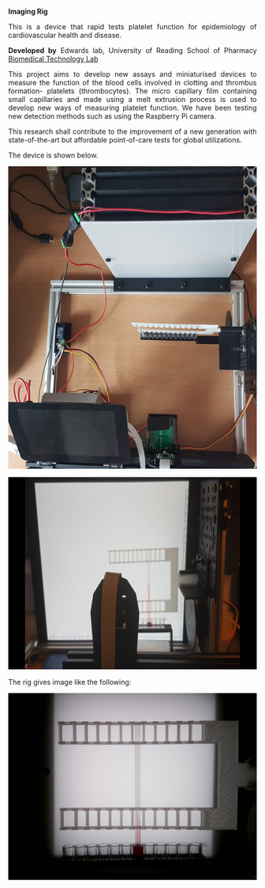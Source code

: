 <p style="text-align: justify;"><strong>Imaging Rig</strong></p>
<p style="text-align: justify;">This is a device that rapid tests platelet function for epidemiology of cardiovascular health and disease.</p>
<p style="text-align: justify;"><strong>Developed by</strong> Edwards lab, University of Reading School of Pharmacy <a href="https://research.reading.ac.uk/biomedical-technology-lab/">Biomedical Technology Lab</a></p>
<p style="text-align: justify;">This project aims to develop new assays and miniaturised devices to measure the function of the blood cells involved in clotting and thrombus formation- platelets (thrombocytes). The micro capillary film containing small capillaries and made using a melt extrusion process is used to develop new ways of measuring platelet function. We have been testing new detection methods such as using the Raspberry Pi camera.</p>
<p style="text-align: justify;">This research shall contribute to the improvement of a new generation with state-of-the-art but affordable point-of-care tests for global utilizations.</p>
<p style="text-align: justify;">The device is shown below.</p>
<p style="text-align: justify;"><img src="Imaging_Rig.jpeg" alt="Imaging Rig" width="651" height="612" /></p>
<p style="text-align: justify;"><img src="Imaging_Rig_2.jpeg" alt="Imaging Rig 2" width="800" height="389" /></p>
<p>The rig gives image like the following:</p>
<p><img src="Rise_of_the_dye.jpeg" alt="Rise of the dye" /></p>

